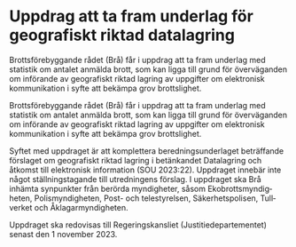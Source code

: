 # Uppdrag att ta fram underlag för geografiskt riktad datalagring

Brottsförebyggande rådet (Brå) får i uppdrag att ta fram under­lag med statistik om antalet anmälda brott, som kan ligga till grund för över­väganden om införande av geo­grafiskt riktad lagring av uppgifter om elektro­nisk kommu­nikation i syfte att bekämpa grov brotts­lighet.

Brottsförebyggande rådet (Brå) får i uppdrag att ta fram under­lag med statistik om antalet anmälda brott, som kan ligga till grund för över­väganden om införande av geo­grafiskt riktad lagring av uppgifter om elektro­nisk kommu­nikation i syfte att bekämpa grov brotts­lighet.

Syftet med uppdraget är att kom­plettera bered­nings­under­laget beträf­fande förslaget om geo­grafiskt riktad lagring i betänkandet Data­lagring och åtkomst till elektro­nisk information (SOU 2023:22). Uppdraget innebär inte något ställ­nings­tagande till utred­ningens förslag. I uppdraget ska Brå inhämta syn­punkter från berörda myndig­heter, såsom Eko­brotts­­myndig­­heten, Polis­myndig­heten, Post- och tele­styrelsen, Säkerhets­polisen, Tull­verket och Åklagar­myndig­heten.

Uppdraget ska redovisas till Regerings­kansliet (Justitie­departe­mentet) senast den 1 november 2023.
